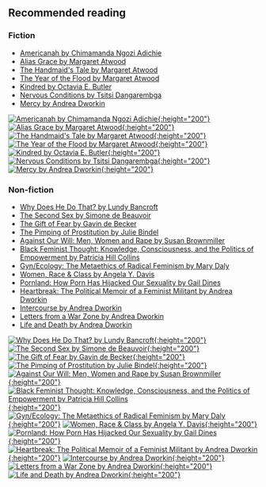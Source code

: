 ## Recommended reading

### Fiction
- [Americanah by Chimamanda Ngozi Adichie](https://www.goodreads.com/book/show/15796700-americanah)
- [Alias Grace by Margaret Atwood](https://www.goodreads.com/book/show/72579.Alias_Grace)
- [The Handmaid's Tale by Margaret Atwood](https://www.goodreads.com/book/show/38447.The_Handmaid_s_Tale)
- [The Year of the Flood by Margaret Atwood](https://www.goodreads.com/book/show/6080337-the-year-of-the-flood)
- [Kindred by Octavia E. Butler](https://www.goodreads.com/book/show/60931.Kindred)
- [Nervous Conditions by Tsitsi Dangarembga](https://www.goodreads.com/book/show/158674.Nervous_Conditions)
- [Mercy by Andrea Dworkin](https://www.goodreads.com/book/show/377162.Mercy)

[![Americanah by Chimamanda Ngozi Adichie](https://i.gr-assets.com/images/S/compressed.photo.goodreads.com/books/1356654499l/15796700.jpg){:height="200"}](https://www.goodreads.com/book/show/15796700-americanah)
[![Alias Grace by Margaret Atwood](https://i.gr-assets.com/images/S/compressed.photo.goodreads.com/books/1298545436l/72579.jpg){:height="200"}](https://www.goodreads.com/book/show/72579.Alias_Grace)
[![The Handmaid's Tale by Margaret Atwood](https://i.gr-assets.com/images/S/compressed.photo.goodreads.com/books/1578028274l/38447._SY475_.jpg){:height="200"}](https://www.goodreads.com/book/show/38447.The_Handmaid_s_Tale)
[![The Year of the Flood by Margaret Atwood](https://i.gr-assets.com/images/S/compressed.photo.goodreads.com/books/1327906873l/6080337.jpg){:height="200"}](https://www.goodreads.com/book/show/6080337-the-year-of-the-flood)
[![Kindred by Octavia E. Butler](https://i.gr-assets.com/images/S/compressed.photo.goodreads.com/books/1339423248l/60931.jpg){:height="200"}](https://www.goodreads.com/book/show/60931.Kindred)
[![Nervous Conditions by Tsitsi Dangarembga](https://i.gr-assets.com/images/S/compressed.photo.goodreads.com/books/1369859435l/158674.jpg){:height="200"}](https://www.goodreads.com/book/show/158674.Nervous_Conditions)
[![Mercy by Andrea Dworkin](https://i.gr-assets.com/images/S/compressed.photo.goodreads.com/books/1174293226l/377162._SX318_.jpg){:height="200"}](https://www.goodreads.com/book/show/377162.Mercy)


### Non-fiction
- [Why Does He Do That? by Lundy Bancroft](https://www.goodreads.com/book/show/224552.Why_Does_He_Do_That_)
- [The Second Sex by Simone de Beauvoir](https://www.goodreads.com/book/show/457264.The_Second_Sex)
- [The Gift of Fear by Gavin de Becker](https://www.goodreads.com/book/show/56465.The_Gift_of_Fear)
- [The Pimping of Prostitution by Julie Bindel](https://www.goodreads.com/book/show/34428143-the-pimping-of-prostitution)
- [Against Our Will: Men, Women and Rape by Susan Brownmiller](https://www.goodreads.com/book/show/103180.Against_Our_Will)
- [Black Feminist Thought: Knowledge, Consciousness, and the Politics of Empowerment by Patricia Hill Collins](https://www.goodreads.com/book/show/60931.Kindred)
- [Gyn/Ecology: The Metaethics of Radical Feminism by Mary Daly](https://www.goodreads.com/book/show/643679.Gyn_Ecology)
- [Women, Race & Class by Angela Y. Davis](https://www.goodreads.com/book/show/635635.Women_Race_Class)
- [Pornland: How Porn Has Hijacked Our Sexuality by Gail Dines](https://www.goodreads.com/book/show/7621071-pornland)
- [Heartbreak: The Political Memoir of a Feminist Militant by Andrea Dworkin](https://www.goodreads.com/book/show/209327.Heartbreak)
- [Intercourse by Andrea Dworkin](https://www.goodreads.com/book/show/163265.Intercourse)
- [Letters from a War Zone by Andrea Dworkin](https://www.goodreads.com/book/show/209335.Letters_from_a_War_Zone)
- [Life and Death by Andrea Dworkin](https://www.goodreads.com/book/show/561861.Life_and_Death)



[![Why Does He Do That? by Lundy Bancroft](https://i.gr-assets.com/images/S/compressed.photo.goodreads.com/books/1479651155l/224552._SX318_.jpg){:height="200"}](https://www.goodreads.com/book/show/224552.Why_Does_He_Do_That_)
[![The Second Sex by Simone de Beauvoir](https://i.gr-assets.com/images/S/compressed.photo.goodreads.com/books/1327978178l/457264.jpg){:height="200"}](https://www.goodreads.com/book/show/457264.The_Second_Sex)
[![The Gift of Fear by Gavin de Becker](https://i.gr-assets.com/images/S/compressed.photo.goodreads.com/books/1348829921l/56465.jpg){:height="200"}](https://www.goodreads.com/book/show/56465.The_Gift_of_Fear)
[![The Pimping of Prostitution by Julie Bindel](https://i.gr-assets.com/images/S/compressed.photo.goodreads.com/books/1491403947l/34428143._SX318_.jpg){:height="200"}](https://www.goodreads.com/book/show/34428143-the-pimping-of-prostitution)
[![Against Our Will: Men, Women and Rape by Susan Brownmiller](https://i.gr-assets.com/images/S/compressed.photo.goodreads.com/books/1474573383l/103180._SY475_.jpg){:height="200"}](https://www.goodreads.com/book/show/103180.Against_Our_Will)
[![Black Feminist Thought: Knowledge, Consciousness, and the Politics of Empowerment by Patricia Hill Collins](https://i.gr-assets.com/images/S/compressed.photo.goodreads.com/books/1388468213l/353598.jpg){:height="200"}](https://www.goodreads.com/book/show/353598.Black_Feminist_Thought)
[![Gyn/Ecology: The Metaethics of Radical Feminism by Mary Daly](https://i.gr-assets.com/images/S/compressed.photo.goodreads.com/books/1320392161l/643679.jpg){:height="200"}](https://www.goodreads.com/book/show/643679.Gyn_Ecology)
[![Women, Race & Class by Angela Y. Davis](https://i.gr-assets.com/images/S/compressed.photo.goodreads.com/books/1359985746l/635635.jpg){:height="200"}](https://www.goodreads.com/book/show/635635.Women_Race_Class)
[![Pornland: How Porn Has Hijacked Our Sexuality by Gail Dines](https://i.gr-assets.com/images/S/compressed.photo.goodreads.com/books/1320477253l/7621071.jpg){:height="200"}](https://www.goodreads.com/book/show/7621071-pornland)
[![Heartbreak: The Political Memoir of a Feminist Militant by Andrea Dworkin](https://i.gr-assets.com/images/S/compressed.photo.goodreads.com/books/1348701503l/209327.jpg){:height="200"}](https://www.goodreads.com/book/show/209327.Heartbreak)
[![Intercourse by Andrea Dworkin](https://i.gr-assets.com/images/S/compressed.photo.goodreads.com/books/1557673711l/163265.jpg){:height="200"}](https://www.goodreads.com/book/show/163265.Intercourse)
[![Letters from a War Zone by Andrea Dworkin](https://i.gr-assets.com/images/S/compressed.photo.goodreads.com/books/1385070114l/209335.jpg){:height="200"}](https://www.goodreads.com/book/show/209335.Letters_from_a_War_Zone)
[![Life and Death by Andrea Dworkin](https://i.gr-assets.com/images/S/compressed.photo.goodreads.com/books/1348494644l/561861.jpg){:height="200"}](https://www.goodreads.com/book/show/561861.Life_and_Death)






